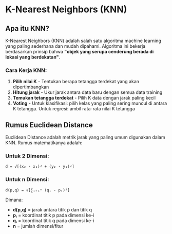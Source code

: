 # K-Nearest Neighbors (KNN)

## Apa itu KNN?

K-Nearest Neighbors (KNN) adalah salah satu algoritma machine learning yang paling sederhana dan mudah dipahami. Algoritma ini bekerja berdasarkan prinsip bahwa **"objek yang serupa cenderung berada di lokasi yang berdekatan"**.

### Cara Kerja KNN:

1. **Pilih nilai K** - Tentukan berapa tetangga terdekat yang akan dipertimbangkan
2. **Hitung jarak** - Ukur jarak antara data baru dengan semua data training
3. **Temukan tetangga terdekat** - Pilih K data dengan jarak paling kecil
4. **Voting** - Untuk klasifikasi: pilih kelas yang paling sering muncul di antara K tetangga. Untuk regresi: ambil rata-rata nilai K tetangga

## Rumus Euclidean Distance

Euclidean Distance adalah metrik jarak yang paling umum digunakan dalam KNN. Rumus matematikanya adalah:

### Untuk 2 Dimensi:
```
d = √[(x₂ - x₁)² + (y₂ - y₁)²]
```

### Untuk n Dimensi:
```
d(p,q) = √[∑ᵢ₌₁ⁿ (qᵢ - pᵢ)²]
```

Dimana:
- **d(p,q)** = jarak antara titik p dan titik q
- **pᵢ** = koordinat titik p pada dimensi ke-i
- **qᵢ** = koordinat titik q pada dimensi ke-i
- **n** = jumlah dimensi/fitur